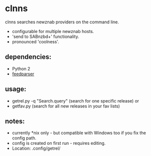 clnns
=====

clnns searches newznab providers on the command line.

* configurable for multiple newznab hosts.
* 'send to SABnzbd+' functionality.
* pronounced 'coolness'.

## dependencies:
* Python 2
* [feedparser][feedparser]

## usage:
* getrel.py -q "Search.query" (search for one specific release)
or
* getfav.py (search for all new releases in your fav lists)

## notes:
* currently *nix only - but compatible with Windows too if you fix the config path.
* config is created on first run - requires editing.
* Location: .config/getrel/

[feedparser]: https://pypi.python.org/pypi/feedparser/

